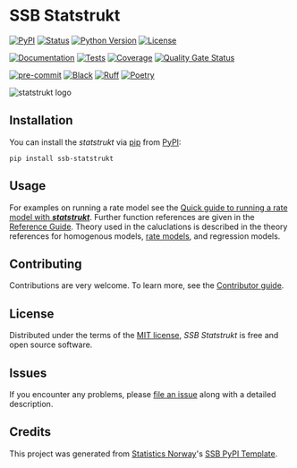 # SSB Statstrukt

[![PyPI](https://img.shields.io/pypi/v/ssb-statstrukt.svg)][pypi status]
[![Status](https://img.shields.io/pypi/status/ssb-statstrukt.svg)][pypi status]
[![Python Version](https://img.shields.io/pypi/pyversions/ssb-statstrukt)][pypi status]
[![License](https://img.shields.io/pypi/l/ssb-statstrukt)][license]

[![Documentation](https://github.com/statisticsnorway/ssb-statstrukt/actions/workflows/docs.yml/badge.svg)][documentation]
[![Tests](https://github.com/statisticsnorway/ssb-statstrukt/actions/workflows/tests.yml/badge.svg)][tests]
[![Coverage](https://sonarcloud.io/api/project_badges/measure?project=statisticsnorway_ssb-statstrukt&metric=coverage)][sonarcov]
[![Quality Gate Status](https://sonarcloud.io/api/project_badges/measure?project=statisticsnorway_ssb-statstrukt&metric=alert_status)][sonarquality]

[![pre-commit](https://img.shields.io/badge/pre--commit-enabled-brightgreen?logo=pre-commit&logoColor=white)][pre-commit]
[![Black](https://img.shields.io/badge/code%20style-black-000000.svg)][black]
[![Ruff](https://img.shields.io/endpoint?url=https://raw.githubusercontent.com/astral-sh/ruff/main/assets/badge/v2.json)](https://github.com/astral-sh/ruff)
[![Poetry](https://img.shields.io/endpoint?url=https://python-poetry.org/badge/v0.json)][poetry]

[pypi status]: https://pypi.org/project/ssb-statstrukt/
[documentation]: https://statisticsnorway.github.io/ssb-statstrukt
[tests]: https://github.com/statisticsnorway/ssb-statstrukt/actions?workflow=Tests

[sonarcov]: https://sonarcloud.io/summary/overall?id=statisticsnorway_ssb-statstrukt
[sonarquality]: https://sonarcloud.io/summary/overall?id=statisticsnorway_ssb-statstrukt
[pre-commit]: https://github.com/pre-commit/pre-commit
[black]: https://github.com/psf/black
[poetry]: https://python-poetry.org/

![statstrukt logo](https://github.com/statisticsnorway/ssb-statstrukt/docs/images/statstrukt_2.png)

## Installation

You can install the _statstrukt_ via [pip] from [PyPI]:

```console
pip install ssb-statstrukt
```

## Usage

For examples on running a rate model see the [Quick guide to running a rate model with **_statstrukt_**](https://github.com/statisticsnorway/ssb-statstukrt/docs/guide_rate.md). Further function references are given in the [Reference Guide](https://github.com/statisticsnorway/ssb-statstukrt/docs/reference.md). Theory used in the caluclations is described in the theory references for homogenous models, [rate models](https://github.com/statisticsnorway/ssb-statstukrt/docs/theory_rate.md), and regression models.

## Contributing

Contributions are very welcome.
To learn more, see the [Contributor guide](https://github.com/statisticsnorway/ssb-statstrukt/blob/main/docs/contributing.md).

## License

Distributed under the terms of the [MIT license](https://github.com/statisticsnorway/ssb-statstrukt/license),
_SSB Statstrukt_ is free and open source software.

## Issues

If you encounter any problems,
please [file an issue] along with a detailed description.

## Credits

This project was generated from [Statistics Norway]'s [SSB PyPI Template].

[statistics norway]: https://www.ssb.no/en
[pypi]: https://pypi.org/
[ssb pypi template]: https://github.com/statisticsnorway/ssb-pypitemplate
[file an issue]: https://github.com/statisticsnorway/ssb-statstrukt/issues
[pip]: https://pip.pypa.io/

<!-- github-only -->

[license]: https://github.com/statisticsnorway/ssb-statstrukt/blob/main/LICENSE
[Contributor guide]: https://github.com/statisticsnorway/ssb-statstrukt/blob/main/docs/CONTRIBUTING.md
[reference guide]: https://statisticsnorway.github.io/ssb-statstrukt/reference.html
